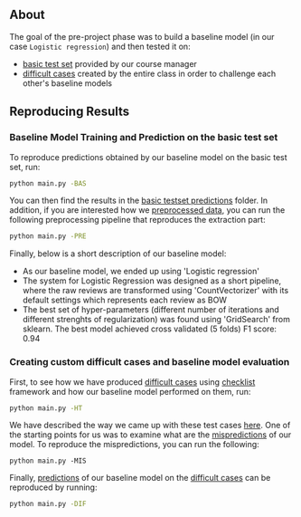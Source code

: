 ## About 

The goal of the pre-project phase was to
build a baseline model (in our case `Logistic
regression`) and then tested it on:

- [basic test
  set](data/raw/music_reviews_test_masked.json.gz)
  provided by our course manager
- [difficult
  cases](data/difficult_cases/phase2_testData-masked.json.gz)
  created by the entire class in order to
  challenge each other's baseline models


## Reproducing Results 

### Baseline Model Training and Prediction on the basic test set 

To reproduce predictions obtained by our baseline
model on the basic test set, run:

```bash 
python main.py -BAS 
```

You can then find the results in the [basic
testset
predictions](results/basic_testset_predictions)
folder. In addition, if you are interested how we
[preprocessed data](data/processed/), you can run
the following preprocessing pipeline that
reproduces the extraction part:

```bash 
python main.py -PRE 
```

Finally, below is a short description of our
baseline model:
- As our baseline model, we ended up using
  'Logistic regression'
- The system for Logistic Regression was designed
  as a short pipeline, where the raw reviews are
  transformed using 'CountVectorizer' with its
  default settings which represents each review as
  BOW
- The best set of hyper-parameters (different
  number of iterations and different strenghts of
  regularization) was found using 'GridSearch'
  from sklearn. The best model achieved cross
  validated (5 folds) F1 score: 0.94

### Creating custom difficult cases and baseline model evaluation 

First, to see how we have
produced [difficult
cases](results/custom_difficult_cases) using
[checklist](https://github.com/marcotcr/checklist)
framework and how our baseline model performed on
them, run:

```bash 
python main.py -HT 
```

We have described the way we came up with these
test cases
[here](https://docs.google.com/presentation/d/1skA61kkbNvFxbgi2Y1uIfML8z7xb1l8MMnpNEuRxVGI/edit?usp=sharing).
One of the starting points for us was to examine
what are the
[mispredictions](results/mispredictions/) of our
model. To reproduce the mispredictions, you can
run the following:

``` 
python main.py -MIS 
``` 

Finally,
[predictions](results/difficult_testset_predictions)
of our baseline model on the [difficult
cases](data/difficult_cases/phase2_testData-masked.json.gz)
can be reproduced by running:

```bash 
python main.py -DIF 
```
